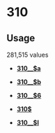 # 310

## Usage

281,515 values

-   **[310\_\_$a](../../tags/310/310__a-1.md)**  

-   **[310\_\_$b](../../tags/310/310__b-2.md)**  

-   **[310\_\_$6](../../tags/310/310__6-3.md)**  

-   **[310$](../../tags/310/310-4.md)**  

-   **[310\_\_$I](../../tags/310/310__i-5.md)**  


